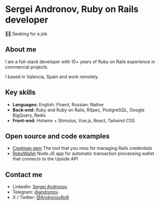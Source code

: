 # Sergei Andronov, Ruby on Rails developer

🙋‍♂️ Seeking for a job

## About me

I am a full-stack developer with 10+ years of Ruby on Rails experience in commercial projects.

I based in Valencia, Spain and work remotely.

## Key skills

- **Languages:** English: Fluent, Russian: Native
- **Back-end:** Ruby and Ruby on Rails, RSpec, PostgreSQL, Google BigQuery, Redis
- **Front-end:** Hotwire + Stimulus, Vue.js, React, Tailwind CSS

## Open source and code examples

- [Credman gem](https://github.com/Uscreen-video/credman) The tool that you miss for managing Rails credentials
- [RoboWallet](https://github.com/CoMakery/robowallet) Node.JS app for automatic transaction processing wallet that connects to the Upside API

## Contact me

- LinkedIn: [Sergei Andronov](https://www.linkedin.com/in/sergey-andronov-806586b0/)
- Telegram: [@andronov](https://t.me/andronov)
- X / Twitter: [@AndronovRoR](https://x.com/AndronovRoR)

<!--
**Riddlerrr/riddlerrr** is a ✨ _special_ ✨ repository because its `README.md` (this file) appears on your GitHub profile.

Here are some ideas to get you started:

- 🔭 I’m currently working on ...
- 🌱 I’m currently learning ...
- 👯 I’m looking to collaborate on ...
- 🤔 I’m looking for help with ...
- 💬 Ask me about ...
- 📫 How to reach me: ...
- 😄 Pronouns: ...
- ⚡ Fun fact: ...
-->
